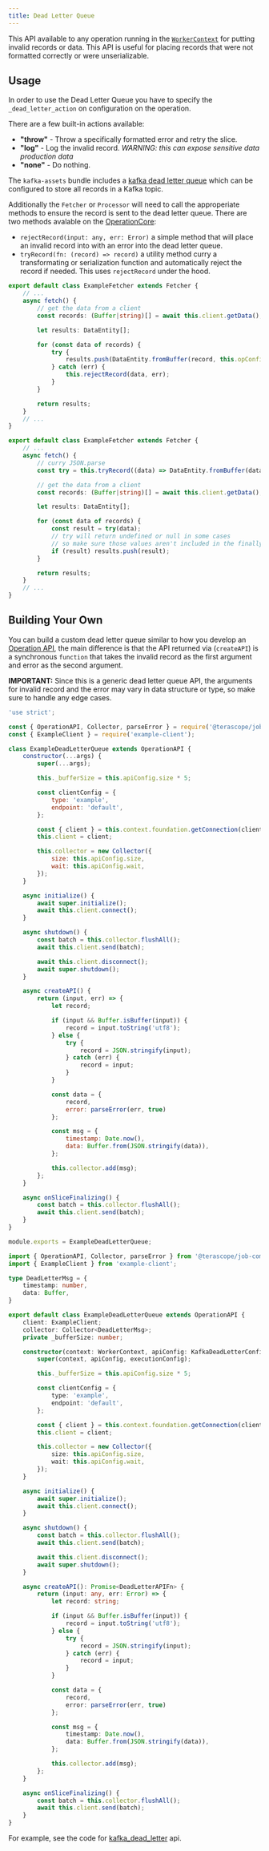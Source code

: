 ```yaml
---
title: Dead Letter Queue
---
```


This API available to any operation running in the [`WorkerContext`](../packages/job-components/api/classes/execution_context_worker.WorkerExecutionContext.md) for putting invalid records or data. This API is useful for placing records that were not formatted correctly or were unserializable.

## Usage

In order to use the Dead Letter Queue you have to specify the `_dead_letter_action` on configuration on the operation.

There are a few built-in actions available:

- **"throw"** - Throw a specifically formatted error and retry the slice.
- **"log"** - Log the invalid record. *WARNING: this can expose sensitive data production data*
- **"none"** - Do nothing.

The `kafka-assets` bundle includes a [kafka dead letter queue](https://github.com/terascope/kafka-assets/blob/master/README.md#kafka-dead-letter) which can be configured to store all records in a Kafka topic.

Additionally the `Fetcher` or `Processor` will need to call the approperiate methods to ensure the record is sent to the dead letter queue. There are two methods avalable on the [OperationCore](../packages/job-components/api/classes/operations_core_operation_core.default.md):

- `rejectRecord(input: any, err: Error)` a simple method that will place an invalid record into with an error into the dead letter queue.
- `tryRecord(fn: (record) => record)` a utility method curry a transformating or serialization function and automatically reject the record if needed. This uses `rejectRecord` under the hood.

<!--DOCUSAURUS_CODE_TABS-->
<!--rejectRecord()-->
```ts
export default class ExampleFetcher extends Fetcher {
    // ...
    async fetch() {
        // get the data from a client
        const records: (Buffer|string)[] = await this.client.getData();

        let results: DataEntity[];

        for (const data of records) {
            try {
                results.push(DataEntity.fromBuffer(record, this.opConfig));
            } catch (err) {
                this.rejectRecord(data, err);
            }
        }

        return results;
    }
    // ...
}
```
<!--tryRecord()-->
```ts
export default class ExampleFetcher extends Fetcher {
    // ...
    async fetch() {
        // curry JSON.parse
        const try = this.tryRecord((data) => DataEntity.fromBuffer(data, this.opConfig));

        // get the data from a client
        const records: (Buffer|string)[] = await this.client.getData();

        let results: DataEntity[];

        for (const data of records) {
            const result = try(data);
            // try will return undefined or null in some cases
            // so make sure those values aren't included in the finally result
            if (result) results.push(result);
        }

        return results;
    }
    // ...
}
```
<!--END_DOCUSAURUS_CODE_TABS-->

## Building Your Own

You can build a custom dead letter queue similar to how you develop an [Operation API](./development.md#operation-api), the main difference is that the API returned via (`createAPI`) is a synchronous `function` that takes the invalid record as the first argument and error as the second argument.

**IMPORTANT:** Since this is a generic dead letter queue API, the arguments for invalid record and the error may vary in data structure or type, so make sure to handle any edge cases.

<!--DOCUSAURUS_CODE_TABS-->
<!--JavaScript-->
```js
'use strict';

const { OperationAPI, Collector, parseError } = require('@terascope/job-components');
const { ExampleClient } = require('example-client');

class ExampleDeadLetterQueue extends OperationAPI {
    constructor(...args) {
        super(...args);

        this._bufferSize = this.apiConfig.size * 5;

        const clientConfig = {
            type: 'example',
            endpoint: 'default',
        };

        const { client } = this.context.foundation.getConnection(clientConfig);
        this.client = client;

        this.collector = new Collector({
            size: this.apiConfig.size,
            wait: this.apiConfig.wait,
        });
    }

    async initialize() {
        await super.initialize();
        await this.client.connect();
    }

    async shutdown() {
        const batch = this.collector.flushAll();
        await this.client.send(batch);

        await this.client.disconnect();
        await super.shutdown();
    }

    async createAPI() {
        return (input, err) => {
            let record;

            if (input && Buffer.isBuffer(input)) {
                record = input.toString('utf8');
            } else {
                try {
                    record = JSON.stringify(input);
                } catch (err) {
                    record = input;
                }
            }

            const data = {
                record,
                error: parseError(err, true)
            };

            const msg = {
                timestamp: Date.now(),
                data: Buffer.from(JSON.stringify(data)),
            };

            this.collector.add(msg);
        };
    }

    async onSliceFinalizing() {
        const batch = this.collector.flushAll();
        await this.client.send(batch);
    }
}

module.exports = ExampleDeadLetterQueue;
```
<!--TypeScript-->
```ts
import { OperationAPI, Collector, parseError } from '@terascope/job-components';
import { ExampleClient } from 'example-client';

type DeadLetterMsg = {
    timestamp: number,
    data: Buffer,
}

export default class ExampleDeadLetterQueue extends OperationAPI {
    client: ExampleClient;
    collector: Collector<DeadLetterMsg>;
    private _bufferSize: number;

    constructor(context: WorkerContext, apiConfig: KafkaDeadLetterConfig, executionConfig: ExecutionConfig) {
        super(context, apiConfig, executionConfig);

        this._bufferSize = this.apiConfig.size * 5;

        const clientConfig = {
            type: 'example',
            endpoint: 'default',
        };

        const { client } = this.context.foundation.getConnection(clientConfig);
        this.client = client;

        this.collector = new Collector({
            size: this.apiConfig.size,
            wait: this.apiConfig.wait,
        });
    }

    async initialize() {
        await super.initialize();
        await this.client.connect();
    }

    async shutdown() {
        const batch = this.collector.flushAll();
        await this.client.send(batch);

        await this.client.disconnect();
        await super.shutdown();
    }

    async createAPI(): Promise<DeadLetterAPIFn> {
        return (input: any, err: Error) => {
            let record: string;

            if (input && Buffer.isBuffer(input)) {
                record = input.toString('utf8');
            } else {
                try {
                    record = JSON.stringify(input);
                } catch (err) {
                    record = input;
                }
            }

            const data = {
                record,
                error: parseError(err, true)
            };

            const msg = {
                timestamp: Date.now(),
                data: Buffer.from(JSON.stringify(data)),
            };

            this.collector.add(msg);
        };
    }

    async onSliceFinalizing() {
        const batch = this.collector.flushAll();
        await this.client.send(batch);
    }
}
```
<!--END_DOCUSAURUS_CODE_TABS-->

For example, see the code for [kafka_dead_letter](https://github.com/terascope/kafka-assets/tree/master/asset/src/kafka_dead_letter) api.
